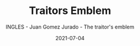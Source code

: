 ---
date: '2021-07-04'
title: Traitors Emblem
subtitle: INGLES - Juan Gomez Jurado - The traitor's emblem
image: https://lh3.googleusercontent.com/pw/AM-JKLXujL3unjivAuigp3g7pFhlaBlyOLHKrbJVjJcrRXTwaO0S4ogoEJ3nfGI1pZDF5RJ0xrZmi9XH92Gl9L593EMZGzgp_RpRKo63I5yFpHGeHXlzTd6Kv1rIKd2ByxGPt9PUx-LjwokvS0TVhXNgBy-Y6Q=w466-h621-no?authuser=0
price: $ 3.000
weight: 3
description: INGLES - Juan Gomez Jurado - The traitor's emblem. Lleva 3x2 en todos los libros
link: 
exclude: false
---
